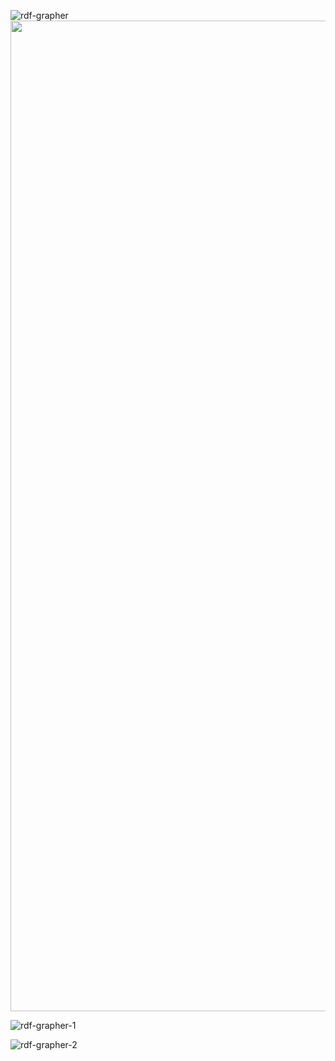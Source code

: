 ![rdf-grapher](https://user-images.githubusercontent.com/33032169/225982999-86fc0d29-6903-435d-b64f-8ccea220fdd6.png)
<img width="1585" src="https://user-images.githubusercontent.com/33032169/225983009-262963ca-1a74-441d-b20c-b8e9ff7268ef.png">

![rdf-grapher-1](https://user-images.githubusercontent.com/33032169/229295644-f50cdc40-f13b-4d45-8f81-9f7fde625ffb.png)

![rdf-grapher-2](https://user-images.githubusercontent.com/33032169/229296239-9a8196ea-c483-4c8c-81de-f7036f4b12fc.png)
